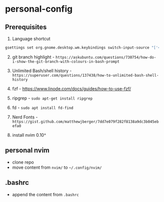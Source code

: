 # personal-config

## Prerequisites

1. Language shortcut
```bash
gsettings set org.gnome.desktop.wm.keybindings switch-input-source "['<Shift>Alt_L']"
```
2. git branch highlight - `https://askubuntu.com/questions/730754/how-do-i-show-the-git-branch-with-colours-in-bash-prompt`

3. Unlimited Bash/shell history - `https://superuser.com/questions/137438/how-to-unlimited-bash-shell-history`

4. fzf -  https://www.linode.com/docs/guides/how-to-use-fzf/

5. ripgrep - `sudo apt-get install ripgrep`

6. fd - `sudo apt install fd-find`

7. Nerd Fonts - `https://gist.github.com/matthewjberger/7dd7e079f282f8138a9dc3b045ebefa0`

8. install nvim 0.10^

## personal nvim

- clone repo
- move content from `nvim/` to `~/.config/nvim/`

## .bashrc
- append the content from `.bashrc`

